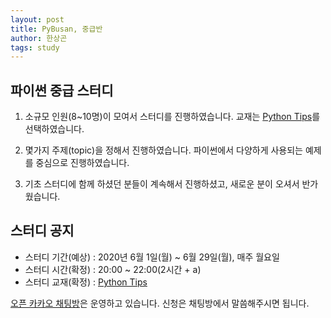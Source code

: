 ```yaml
---
layout: post
title: PyBusan, 중급반
author: 한상곤
tags: study
---
```


## 파이썬 중급 스터디

1. 소규모 인원(8~10명)이 모여서 스터디를 진행하였습니다. 교재는 [Python Tips](https://book.pythontips.com/en/latest/#)를 선택하였습니다.

2. 몇가지 주제(topic)을 정해서 진행하였습니다. 파이썬에서 다양하게 사용되는 예제를 중심으로 진행하였습니다.

3. 기초 스터디에 함께 하셨던 분들이 계속해서 진행하셨고, 새로운 분이 오셔서 반가웠습니다.

## 스터디 공지

- 스터디 기간(예상) : 2020년 6월 1일(월) ~ 6월 29일(월), 매주 월요일
- 스터디 시간(확정) : 20:00 ~ 22:00(2시간 + a)
- 스터디 교재(확정) : [Python Tips](https://book.pythontips.com/en/latest/#)

[오픈 카카오 채팅방](https://open.kakao.com/o/g6JQlVdb)은 운영하고 있습니다. 신청은 채팅방에서 말씀해주시면 됩니다.
